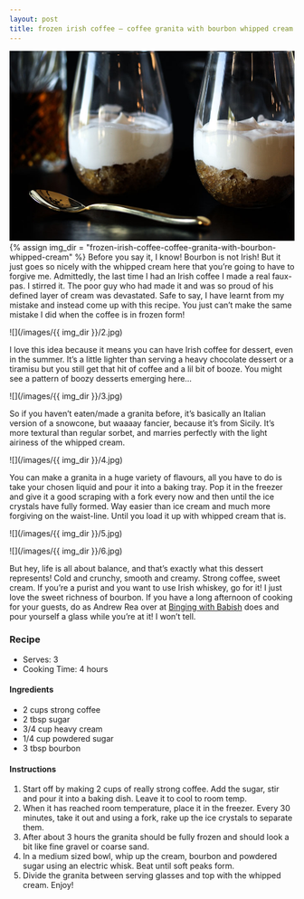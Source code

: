 ```yaml
---
layout: post
title: frozen irish coffee – coffee granita with bourbon whipped cream
---
```

![](/images/frozen-irish-coffee-coffee-granita-with-bourbon-whipped-cream/1.jpg)
{% assign img_dir = "frozen-irish-coffee-coffee-granita-with-bourbon-whipped-cream" %}
Before you say it, I know! Bourbon is not Irish! But it just goes so nicely with the whipped cream here that you’re going to have to forgive me. Admittedly, the last time I had an Irish coffee I made a real faux-pas. I stirred it. The poor guy who had made it and was so proud of his defined layer of cream was devastated. Safe to say, I have learnt from my mistake and instead come up with this recipe. You just can’t make the same mistake I did when the coffee is in frozen form!

![](/images/{{ img_dir }}/2.jpg)

I love this idea because it means you can have Irish coffee for dessert, even in the summer. It’s a little lighter than serving a heavy chocolate dessert or a tiramisu but you still get that hit of coffee and a lil bit of booze. You might see a pattern of boozy desserts emerging here…

![](/images/{{ img_dir }}/3.jpg)

So if you haven’t eaten/made a granita before, it’s basically an Italian version of a snowcone, but waaaay fancier, because it’s from Sicily. It’s more textural than regular sorbet, and marries perfectly with the light airiness of the whipped cream.

![](/images/{{ img_dir }}/4.jpg)

You can make a granita in a huge variety of flavours, all you have to do is take your chosen liquid and pour it into a baking tray. Pop it in the freezer and give it a good scraping with a fork every now and then until the ice crystals have fully formed. Way easier than ice cream and much more forgiving on the waist-line. Until you load it up with whipped cream that is.

![](/images/{{ img_dir }}/5.jpg)

![](/images/{{ img_dir }}/6.jpg)

But hey, life is all about balance, and that’s exactly what this dessert represents! Cold and crunchy, smooth and creamy. Strong coffee, sweet cream. If you’re a purist and you want to use Irish whiskey, go for it! I just love the sweet richness of bourbon. If you have a long afternoon of cooking for your guests, do as Andrew Rea over at [Binging with Babish](https://www.bingingwithbabish.com/) does and pour yourself a glass while you’re at it! I won’t tell.

### Recipe
+ Serves: 3
+ Cooking Time: 4 hours
#### Ingredients
+ 2 cups strong coffee
+ 2 tbsp sugar
+ 3/4 cup heavy cream
+ 1/4 cup powdered sugar
+ 3 tbsp bourbon

#### Instructions
1. Start off by making 2 cups of really strong coffee. Add the sugar, stir and pour it into a baking dish. Leave it to cool to room temp.
1. When it has reached room temperature, place it in the freezer. Every 30 minutes, take it out and using a fork, rake up the ice crystals to separate them.
1. After about 3 hours the granita should be fully frozen and should look a bit like fine gravel or coarse sand.
1. In a medium sized bowl, whip up the cream, bourbon and powdered sugar using an electric whisk. Beat until soft peaks form.
1. Divide the granita between serving glasses and top with the whipped cream. Enjoy!
